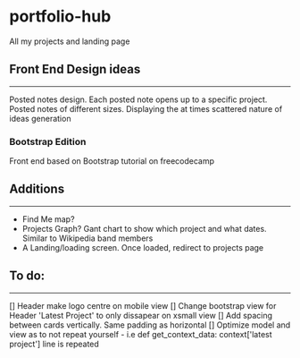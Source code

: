# portfolio-hub
All my projects and landing page

## Front End Design ideas
---
Posted notes design. Each posted note opens up to a specific project. Posted notes of different sizes.
Displaying the at times scattered nature of ideas generation

### Bootstrap Edition
Front end based on Bootstrap tutorial on freecodecamp

## Additions
---
- Find Me map?
- Projects Graph? Gant chart to show which project and what dates. Similar to Wikipedia band members
- A Landing/loading screen. Once loaded, redirect to projects page

## To do:
---
[] Header make logo centre on mobile view
[] Change bootstrap view for Header 'Latest Project' to only dissapear on xsmall view
[] Add spacing between cards vertically. Same padding as horizontal
[] Optimize model and view as to not repeat yourself - i.e def get_context_data: context['latest project'] line is repeated